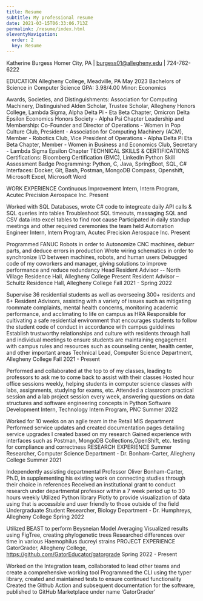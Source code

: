 ```yaml
---
title: Resume
subtitle: My professional resume
date: 2021-03-15T06:33:06.713Z
permalink: /resume/index.html
eleventyNavigation:
  order: 2
  key: Resume
---
```


Katherine Burgess
Homer City, PA | burgess01@allegheny.edu | 724-762-6222

EDUCATION
Allegheny College, Meadville, PA May 2023
Bachelors of Science in Computer Science GPA: 3.98/4.00 Minor: Economics

Awards, Societies, and Distinguishments:
Association for Computing Machinery,
Distinguished Alden Scholar,
Trustee Scholar,
Allegheny Honors College,
Lambda Sigma,
Alpha Delta Pi - Eta Beta Chapter,
Omicron Delta Epsilon Economics Honors Society - Alpha Psi Chapter
Leadership and Membership:
Co-Founder and Director of Operations - Women in Pop Culture Club,
President - Association for Computing Machinery (ACM),
Member - Robotics Club,
Vice President of Operations - Alpha Delta Pi Eta Beta Chapter,
Member - Women in Business and Economics Club,
Secretary - Lambda Sigma Epsilon Chapter
TECHNICAL SKILLS & CERTIFICATIONS
Certifications: Bloomberg Certification (BMC), LinkedIn Python Skill Assessment Badge Programming: Python, C, Java, SpringBoot, SQL, C# Interfaces: Docker, Git, Bash, Postman, MongoDB Compass, Openshift, Microsoft Excel, Microsoft Word

WORK EXPERIENCE
Continuous Improvement Intern, Intern Program, Acutec Precision Aerospace Inc. Present

Worked with SQL Databases, wrote C# code to integreate daily API calls & SQL queries into tables
Troubleshoot SQL timeouts, massaging SQL and CSV data into excel tables to find root cause
Participated in daily standup meetings and other required ceremonies the team held
Automation Engineer Intern, Intern Program, Acutec Precision Aerospace Inc. Present

Programmed FANUC Robots in order to Autonomize CNC machines, deburr parts, and deduce errors in production
Wrote wiring schematics in order to synchronize I/O between machines, robots, and human users
Debugged code of my coworkers and manager, giving solutions to improve performance and reduce redundancy
Head Resident Advisor -- North Village Residence Hall, Allegheny College Present Resident Advisor – Schultz Residence Hall, Allegheny College Fall 2021 - Spring 2022

Supervise 36 residential students as well as overseeing 300+ residents and 6+ Resident Advisors, assisting with a variety of issues such as mitigating roommate complaints, mental health concerns, monitoring academic performance, and acclimating to life on campus as HRA
Responsible for cultivating a safe residential environment that encourages students to follow the student code of conduct in accordance with campus guidelines
Establish trustworthy relationships and culture with residents through hall and individual meetings to ensure students are maintaining engagement with campus rules and resources such as counseling center, health center, and other important areas
Technical Lead, Computer Science Department, Allegheny College Fall 2021 - Present

Performed and collaborated at the top to of my classes, leading to professors to ask me to come back to assist with their classes
Hosted hour office sessions weekly, helping students in computer science classes with labs, assignments, studying for exams, etc.
Attended a classroom practical session and a lab project session every week, answering questions on data structures and software engineering concepts in Python
Software Development Intern, Technology Intern Program, PNC Summer 2022

Worked for 10 weeks on an agile team in the Retail MIS department
Performed service updates and created documentation pages detailing service upgrades I created based on my research
Gained experience with interfaces such as Postman, MongoDB Collections,OpenShift, etc. testing for compliance and correctness
RESEARCH EXPERIENCE
Summer Researcher, Computer Science Department - Dr. Bonham-Carter, Allegheny College Summer 2021

Independently assisting departmental Professor Oliver Bonham-Carter, Ph.D, in supplementing his existing work on connecting studies through their choice in references
Received an institutional grant to conduct research under departmental professor within a 7 week period up to 30 hours weekly
Utilized Python library Plotly to provide visualization of data using that is accessible and user friendly to those outside of the field
Undergraduate Student Researcher, Biology Department - Dr. Humphreys, Allegheny College Spring 2022

Utilized BEAST to perform Beysneian Model Averaging
Visualized results using FigTree, creating phylogenetic trees
Researched differences over time in various Haemophilus ducreyi strains
PROJECT EXPERIENCE
GatorGrader, Allegheny College, <https://github.com/GatorEducator/gatorgrade> Spring 2022 - Present

Worked on the Integration team, collaborated to lead other teams and create a comprehensive working tool
Programmed the CLI using the typer library, created and maintained tests to ensure continued functionality
Created the Github Action and subsequent documentation for the software, published to GitHub Marketplace under name ‘GatorGrader’
